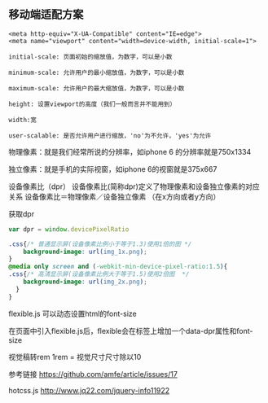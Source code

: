 ## 移动端适配方案

```
<meta http-equiv="X-UA-Compatible" content="IE=edge">
<meta name="viewport" content="width=device-width, initial-scale=1">

initial-scale: 页面初始的缩放值，为数字，可以是小数

minimum-scale: 允许用户的最小缩放值，为数字，可以是小数

maximum-scale: 允许用户的最大缩放值，为数字，可以是小数

height: 设置viewport的高度（我们一般而言并不能用到）

width:宽

user-scalable: 是否允许用户进行缩放，'no'为不允许，'yes'为允许

```

物理像素：就是我们经常所说的分辨率，如iphone 6 的分辨率就是750x1334

独立像素：就是手机的实际视窗，如iphone 6的视窗就是375x667

设备像素比（dpr）
设备像素比(简称dpr)定义了物理像素和设备独立像素的对应关系
设备像素比＝物理像素／设备独立像素 （在x方向或者y方向）

获取dpr

```js
var dpr = window.devicePixelRatio  
```

```css
.css{/* 普通显示屏(设备像素比例小于等于1.3)使用1倍的图 */ 
    background-image: url(img_1x.png);
}
@media only screen and (-webkit-min-device-pixel-ratio:1.5){
.css{/* 高清显示屏(设备像素比例大于等于1.5)使用2倍图  */
    background-image: url(img_2x.png);
  }
}
```

flexible.js 可以动态设置html的font-size


在页面中引入flexible.js后，flexible会在<html>标签上增加一个data-dpr属性和font-size
  
视觉稿转rem 1rem = 视觉尺寸尺寸除以10



参考链接 https://github.com/amfe/article/issues/17



hotcss.js   http://www.jq22.com/jquery-info11922




